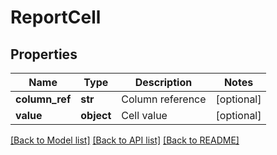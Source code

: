 # ReportCell

## Properties
Name | Type | Description | Notes
------------ | ------------- | ------------- | -------------
**column_ref** | **str** | Column reference | [optional] 
**value** | **object** | Cell value | [optional] 

[[Back to Model list]](../README.md#documentation-for-models) [[Back to API list]](../README.md#documentation-for-api-endpoints) [[Back to README]](../README.md)

